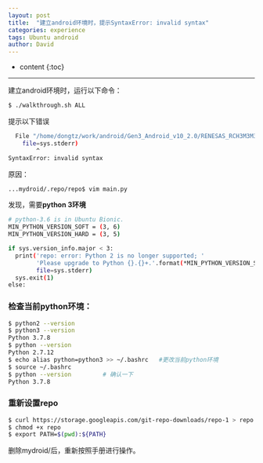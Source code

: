 ```yaml
---
layout: post
title:  "建立android环境时，提示SyntaxError: invalid syntax"
categories: experience
tags: Ubuntu android
author: David
---
```


* content
{:toc}

---

建立android环境时，运行以下命令：
```bash
$ ./walkthrough.sh ALL
```
提示以下错误
```bash
  File "/home/dongtz/work/android/Gen3_Android_v10_2.0/RENESAS_RCH3M3M3N_Android_10_ReleaseNote_2020_09E/mydroid/.repo/repo/main.py", line 79
    file=sys.stderr)
        ^
SyntaxError: invalid syntax
```

原因：
```bash
...mydroid/.repo/repo$ vim main.py
```
发现，需要**python 3环境**
```bash
# python-3.6 is in Ubuntu Bionic.
MIN_PYTHON_VERSION_SOFT = (3, 6)
MIN_PYTHON_VERSION_HARD = (3, 5)

if sys.version_info.major < 3:
  print('repo: error: Python 2 is no longer supported; '
        'Please upgrade to Python {}.{}+.'.format(*MIN_PYTHON_VERSION_SOFT),
        file=sys.stderr)
  sys.exit(1)
else:
```

### 检查当前python环境：
```bash
$ python2 --version
$ python3 --version
Python 3.7.8
$ python --version
Python 2.7.12
$ echo alias python=python3 >> ~/.bashrc   #更改当前python环境
$ source ~/.bashrc
$ python --version         # 确认一下
Python 3.7.8
```

### 重新设置repo
```bash
$ curl https://storage.googleapis.com/git-repo-downloads/repo-1 > repo
$ chmod +x repo
$ export PATH=$(pwd):${PATH}
```

删除mydroid/后，重新按照手册进行操作。


